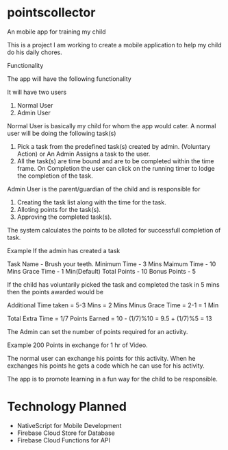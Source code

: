 # pointscollector
An mobile app for training my child

This is a project I am working to create a mobile application to help my child do his daily chores.

Functionality

The app will have the following functionality

It will have two users

1. Normal User
2. Admin User

Normal User is basically my child for whom the app would cater. A normal user will be doing the following task(s)

1. Pick a task from the predefined task(s) created by admin. (Voluntary Action) or An Admin Assigns a task to the user.
2. All the task(s) are time bound and are to be completed within the time frame. On Completion the user can click on the running timer to
lodge the completion of the task.

Admin User is the parent/guardian of the child and is responsible for 
1. Creating the task list along with the time for the task.
2. Alloting points for the task(s).
3. Approving the completed task(s).

The system calculates the points to be alloted for successfull completion of task.

Example
If the admin has created a task 

Task Name - Brush your teeth.
Minimum Time - 3 Mins
Maimum Time - 10 Mins
Grace Time - 1 Min(Default)
Total Points - 10
Bonus Points - 5

If the child has voluntarily picked the task and completed the task in 5 mins then the points awarded would be

Additional Time taken = 5-3 Mins = 2 Mins
Minus Grace Time = 2-1 = 1 Min

Total Extra Time = 1/7 
Points Earned = 10 - (1/7)%10 = 9.5 + (1/7)%5 = 13

The Admin can set the number of points required for an activity.

Example 
200 Points in exchange for 1 hr of Video.

The normal user can exchange his points for this activity. When he exchanges his points he gets a code which he can use for his activity.

The app is to promote learning in a fun way for the child to be responsible.

# Technology Planned

- NativeScript for Mobile Development
- Firebase Cloud Store for Database
- Firebase Cloud Functions for API
